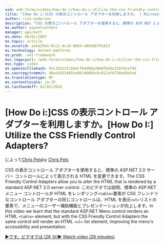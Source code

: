 ```yaml
---
uid: web-forms/videos/how-do-i/how-do-i-utilize-the-css-friendly-control-adapters
title: "[How Do i:]CSS の表示コントロール アダプターを利用しますか。 | Microsoft Docs"
author: rick-anderson
description: "CSS の表示コントロール アダプターを使用すると、標準の ASP.NET 2.0 サーバー コントロールによって表示される HTML を変更できます。 このビデオでおを説明する、経歴の持ち主しています."
ms.author: aspnetcontent
manager: wpickett
ms.date: 09/01/2007
ms.topic: article
ms.assetid: aa5a29e3-0cc2-4cc0-986d-e845dbf01813
ms.technology: dotnet-webforms
ms.prod: .net-framework
msc.legacyurl: /web-forms/videos/how-do-i/how-do-i-utilize-the-css-friendly-control-adapters
msc.type: video
ms.openlocfilehash: 93c35d12fcbbdcf0dd98a399df8d6e2207dcef89
ms.sourcegitcommit: d8aa1d314891e981460b5e5c912afb730adbb3ad
ms.translationtype: MT
ms.contentlocale: ja-JP
ms.lasthandoff: 02/05/2018
---
```

<a name="how-do-i-utilize-the-css-friendly-control-adapters"></a><span data-ttu-id="17332-105">[How Do i:]CSS の表示コントロール アダプターを利用しますか。</span><span class="sxs-lookup"><span data-stu-id="17332-105">[How Do I:] Utilize the CSS Friendly Control Adapters?</span></span>
====================
<span data-ttu-id="17332-106">によって[Chris Pels](https://twitter.com/chrispels)</span><span class="sxs-lookup"><span data-stu-id="17332-106">by [Chris Pels](https://twitter.com/chrispels)</span></span>

<span data-ttu-id="17332-107">CSS の表示コントロール アダプターを使用すると、標準の ASP.NET 2.0 サーバー コントロールによって表示される HTML を変更できます。</span><span class="sxs-lookup"><span data-stu-id="17332-107">The CSS Friendly Control Adapters allow you to alter the HTML that is rendered by a standard ASP.NET 2.0 server control.</span></span> <span data-ttu-id="17332-108">このビデオでは説明、標準の ASP.NET メニュー コントロールが HTML をレンダリング`<table>`要素が CSS フレンドリなコントロール アダプターの同じコントロールは、HTML を表示`<ul>`リストの要素で、メニューのユーザー補助機能とプレゼンテーションが向上します。</span><span class="sxs-lookup"><span data-stu-id="17332-108">In this video we learn that the standard ASP.NET Menu control renders an HTML `<table>` element, but with the CSS Friendly Control Adapters the same control will render an HTML `<ul>` list element, improving the menu's accessibility and presentation.</span></span> 

[<span data-ttu-id="17332-109">&#9654;です。ビデオでは (26 分)</span><span class="sxs-lookup"><span data-stu-id="17332-109">&#9654; Watch video (26 minutes)</span></span>](https://channel9.msdn.com/Blogs/ASP-NET-Site-Videos/how-do-i-utilize-the-css-friendly-control-adapters)
